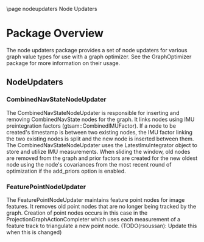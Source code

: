 \page nodeupdaters Node Updaters

# Package Overview
The node updaters package provides a set of node updaters for various graph value types for use with a graph optimizer. See the GraphOptimizer package for more information on their usage.

## NodeUpdaters
### CombinedNavStateNodeUpdater
The CombinedNavStateNodeUpdater is responsible for inserting and removing CombinedNavState nodes for the graph.  It links nodes using IMU preintegration factors (gtsam::CombinedIMUFactor).  If a node to be created's timestamp is between two existing nodes, the IMU factor linking the two existing nodes is split and the new node is inserted between them.  The CombinedNavStateNodeUpdater uses the LatestImuIntegrator object to store and utilize IMU measurements.  When sliding the window, old nodes are removed from the graph and prior factors are created for the new oldest node using the node's covariances from the most recent round of optimization if the add_priors option is enabled. 

### FeaturePointNodeUpdater
The FeaturePointNodeUpdater maintains feature point nodes for image features.  It removes old point nodes that are no longer being tracked by the graph.  Creation of point nodes occurs in this case in the ProjectionGraphActionCompleter which uses each measurement of a feature track to triangulate a new point node. (TODO(rsoussan): Update this when this is changed)
